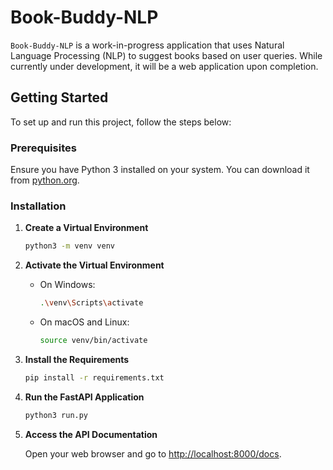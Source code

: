 # Book-Buddy-NLP

`Book-Buddy-NLP` is a work-in-progress application that uses Natural Language Processing (NLP) to suggest books based on user queries. While currently under development, it will be a web application upon completion.

## Getting Started

To set up and run this project, follow the steps below:

### Prerequisites

Ensure you have Python 3 installed on your system. You can download it from [python.org](https://www.python.org/downloads).

### Installation

1. **Create a Virtual Environment**

    ```bash
    python3 -m venv venv
    ```

2. **Activate the Virtual Environment**

    - On Windows:

        ```bash
        .\venv\Scripts\activate
        ```

    - On macOS and Linux:

        ```bash
        source venv/bin/activate
        ```

3. **Install the Requirements**

    ```bash
    pip install -r requirements.txt
    ```

4. **Run the FastAPI Application**

    ```bash
    python3 run.py
    ```

5. **Access the API Documentation**

    Open your web browser and go to [http://localhost:8000/docs](http://localhost:8000/docs).